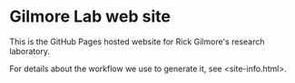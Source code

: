 # Gilmore Lab web site

This is the GitHub Pages hosted website for Rick Gilmore's research laboratory. 

For details about the workflow we use to generate it, see <site-info.html>.